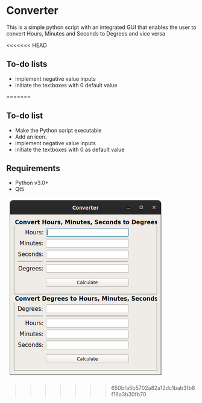 # Converter #
This is a simple python script with an integrated GUI that enables the user to 
convert Hours, Minutes and Seconds to Degrees and vice versa

<<<<<<< HEAD
## To-do lists
* implement negative value inputs
* initiate the textboxes with 0 default value

=======
## To-do list
* Make the Python script executable
* Add an icon.
* implement negative value inputs
* initiate the textboxes with 0 as default value

## Requirements
* Python v3.0+
* Qt5

![alt text](https://github.com/greggrivas/converter/blob/master/ui.png)
>>>>>>> 650bfa5b5702a82a12dc1bab3fb8f16a3b30fb70
